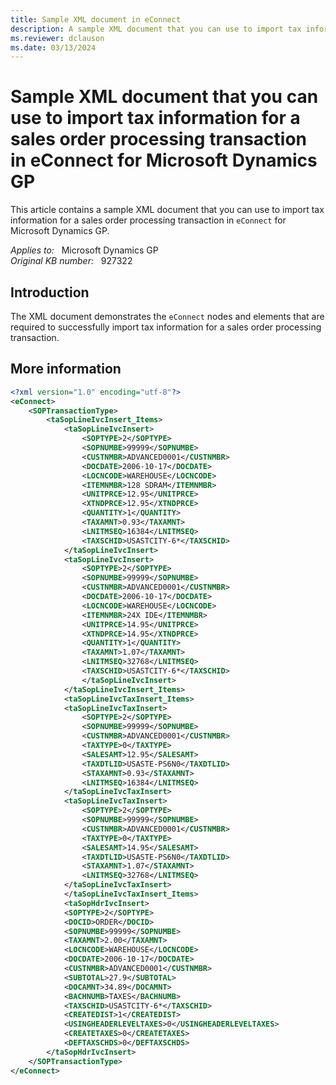 ```yaml
---
title: Sample XML document in eConnect
description: A sample XML document that you can use to import tax information for a sales order processing transaction in eConnect for Microsoft Dynamics GP.
ms.reviewer: dclauson
ms.date: 03/13/2024
---
```

# Sample XML document that you can use to import tax information for a sales order processing transaction in eConnect for Microsoft Dynamics GP

This article contains a sample XML document that you can use to import tax information for a sales order processing transaction in `eConnect` for Microsoft Dynamics GP.

_Applies to:_ &nbsp; Microsoft Dynamics GP  
_Original KB number:_ &nbsp; 927322

## Introduction

The XML document demonstrates the `eConnect` nodes and elements that are required to successfully import tax information for a sales order processing transaction.

## More information

```xml
<?xml version="1.0" encoding="utf-8"?>
<eConnect>
    <SOPTransactionType>
        <taSopLineIvcInsert_Items>
            <taSopLineIvcInsert>
                <SOPTYPE>2</SOPTYPE>
                <SOPNUMBE>99999</SOPNUMBE>
                <CUSTNMBR>ADVANCED0001</CUSTNMBR>
                <DOCDATE>2006-10-17</DOCDATE>
                <LOCNCODE>WAREHOUSE</LOCNCODE>
                <ITEMNMBR>128 SDRAM</ITEMNMBR>
                <UNITPRCE>12.95</UNITPRCE>
                <XTNDPRCE>12.95</XTNDPRCE>
                <QUANTITY>1</QUANTITY>
                <TAXAMNT>0.93</TAXAMNT>
                <LNITMSEQ>16384</LNITMSEQ>
                <TAXSCHID>USASTCITY-6*</TAXSCHID>
            </taSopLineIvcInsert>
            <taSopLineIvcInsert>
                <SOPTYPE>2</SOPTYPE>
                <SOPNUMBE>99999</SOPNUMBE>
                <CUSTNMBR>ADVANCED0001</CUSTNMBR>
                <DOCDATE>2006-10-17</DOCDATE>
                <LOCNCODE>WAREHOUSE</LOCNCODE>
                <ITEMNMBR>24X IDE</ITEMNMBR>
                <UNITPRCE>14.95</UNITPRCE>
                <XTNDPRCE>14.95</XTNDPRCE>
                <QUANTITY>1</QUANTITY>
                <TAXAMNT>1.07</TAXAMNT>
                <LNITMSEQ>32768</LNITMSEQ>
                <TAXSCHID>USASTCITY-6*</TAXSCHID>
                </taSopLineIvcInsert>
            </taSopLineIvcInsert_Items>
            <taSopLineIvcTaxInsert_Items>
            <taSopLineIvcTaxInsert>
                <SOPTYPE>2</SOPTYPE>
                <SOPNUMBE>99999</SOPNUMBE>
                <CUSTNMBR>ADVANCED0001</CUSTNMBR>
                <TAXTYPE>0</TAXTYPE>
                <SALESAMT>12.95</SALESAMT>
                <TAXDTLID>USASTE-PS6N0</TAXDTLID>
                <STAXAMNT>0.93</STAXAMNT>
                <LNITMSEQ>16384</LNITMSEQ>
            </taSopLineIvcTaxInsert>
            <taSopLineIvcTaxInsert>
                <SOPTYPE>2</SOPTYPE>
                <SOPNUMBE>99999</SOPNUMBE>
                <CUSTNMBR>ADVANCED0001</CUSTNMBR>
                <TAXTYPE>0</TAXTYPE>
                <SALESAMT>14.95</SALESAMT>
                <TAXDTLID>USASTE-PS6N0</TAXDTLID>
                <STAXAMNT>1.07</STAXAMNT>
                <LNITMSEQ>32768</LNITMSEQ>
            </taSopLineIvcTaxInsert>
            </taSopLineIvcTaxInsert_Items>
            <taSopHdrIvcInsert>
            <SOPTYPE>2</SOPTYPE>
            <DOCID>ORDER</DOCID>
            <SOPNUMBE>99999</SOPNUMBE>
            <TAXAMNT>2.00</TAXAMNT>
            <LOCNCODE>WAREHOUSE</LOCNCODE>
            <DOCDATE>2006-10-17</DOCDATE>
            <CUSTNMBR>ADVANCED0001</CUSTNMBR>
            <SUBTOTAL>27.9</SUBTOTAL>
            <DOCAMNT>34.89</DOCAMNT>
            <BACHNUMB>TAXES</BACHNUMB>
            <TAXSCHID>USASTCITY-6*</TAXSCHID>
            <CREATEDIST>1</CREATEDIST>
            <USINGHEADERLEVELTAXES>0</USINGHEADERLEVELTAXES>
            <CREATETAXES>0</CREATETAXES>
            <DEFTAXSCHDS>0</DEFTAXSCHDS>
        </taSopHdrIvcInsert>
    </SOPTransactionType>
</eConnect>
```
